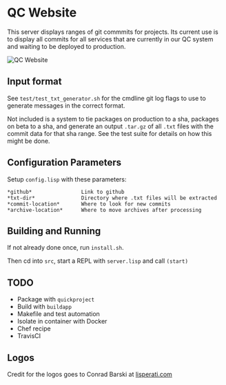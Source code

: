 # QC Website
This server displays ranges of git commmits for projects. Its current use is to display all commits for all services that are currently in our QC system and waiting to be deployed to production.

![QC Website](https://raw.githubusercontent.com/brhCS/qc_website/master/img/screenshot.jpg)

## Input format
See `test/test_txt_generator.sh` for the cmdline git log flags to use to generate messages in the correct format.

Not included is a system to tie packages on production to a sha, packages on beta to a sha, and generate an output `.tar.gz` of all `.txt` files with the commit data for that sha range.  See the test suite for details on how this might be done.

## Configuration Parameters
Setup `config.lisp` with these parameters:
```
*github*                Link to github
*txt-dir*               Directory where .txt files will be extracted
*commit-location*       Where to look for new commits
*archive-location*      Where to move archives after processing
```

## Building and Running
If not already done once, run `install.sh`.

Then cd into `src`, start a REPL with `server.lisp` and call `(start)`

## TODO
* Package with `quickproject`
* Build with `buildapp`
* Makefile and test automation
* Isolate in container with Docker
* Chef recipe
* TravisCI

## Logos
Credit for the logos goes to Conrad Barski at [lisperati.com](http://lisperati.com)
